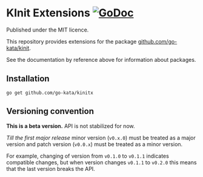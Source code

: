 # KInit Extensions [![GoDoc](https://godoc.org/github.com/go-kata/kinitx?status.svg)](https://godoc.org/github.com/go-kata/kinitx)

Published under the MIT licence.

This repository provides extensions for the package [github.com/go-kata/kinit](github.com/go-kata/kinit).

See the documentation by reference above for information about packages.

## Installation

`go get github.com/go-kata/kinitx`

## Versioning convention

**This is a beta version.** API is not stabilized for now.

*Till the first major release* minor version (`v0.x.0`) must be treated as a major version and patch version (`v0.0.x`) must be treated as a minor version.

For example, changing of version from `v0.1.0` to `v0.1.1` indicates compatible changes, but when version changes `v0.1.1` to `v0.2.0` this means that the last version breaks the API.
